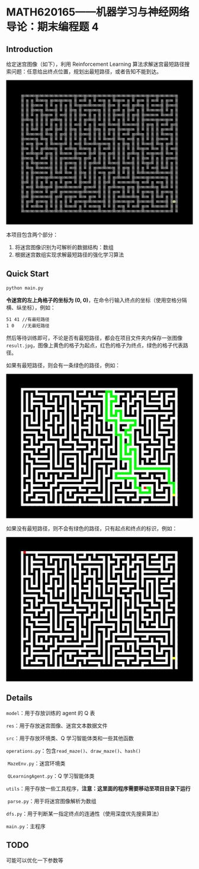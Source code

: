 # MATH620165——机器学习与神经网络导论：期末编程题 4

## Introduction

给定迷宫图像（如下），利用 Reinforcement Learning 算法求解迷宫最短路径搜索问题：任意给出终点位置，规划出最短路径，或者告知不能到达。

![maze-2.jpg](res/maze-2.jpg)

本项目包含两个部分：

1. 将迷宫图像识别为可解析的数据结构：数组
2. 根据迷宫数组实现求解最短路径的强化学习算法

## Quick Start

```bash
python main.py
```

**令迷宫的左上角格子的坐标为 (0, 0)**，在命令行输入终点的坐标（使用空格分隔横、纵坐标），例如：

```bash
51 41 //有最短路径
1 0   //无最短路径
```

然后等待训练即可，不论是否有最短路径，都会在项目文件夹内保存一张图像`result.jpg`，图像上黄色的格子为起点，红色的格子为终点，绿色的格子代表路径。

如果有最短路径，则会有一条绿色的路径，例如：

![51-41.jpg](./res/51-41.jpg)

如果没有最短路径，则不会有绿色的路径，只有起点和终点的标识，例如：

![1-0.jpg](./res/1-0.jpg)

## Details

`model`：用于存放训练的 agent 的 Q 表

`res`：用于存放迷宫图像、迷宫文本数据文件

`src`：用于存放环境类、Q 学习智能体类和一些其他函数

​	`operations.py`：包含`read_maze()`、`draw_maze()`、`hash()`

​	`MazeEnv.py`：迷宫环境类

​	`QLearningAgent.py`：Q 学习智能体类

`utils`：用于存放一些工具程序，**注意：这里面的程序需要移动至项目目录下运行**

​	`parse.py`：用于将迷宫图像解析为数组

​	`dfs.py`：用于判断某一指定终点的连通性（使用深度优先搜索算法）

`main.py`：主程序

## TODO

可能可以优化一下参数等